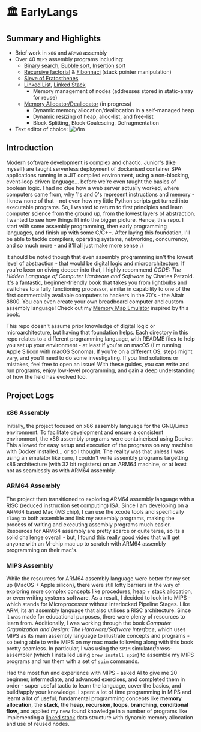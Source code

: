 # 🏛️ EarlyLangs

## Summary and Highlights

* Brief work in `x86` and `ARMv8` assembly
* Over 40 `MIPS` assembly programs including:
    * [Binary search](https://github.com/anishsharma21/EarlyLangs/blob/main/MIPS_asm/binary_search.s), [Bubble sort](https://github.com/anishsharma21/EarlyLangs/blob/main/MIPS_asm/bubble_sort.s), [Insertion sort](https://github.com/anishsharma21/EarlyLangs/blob/main/MIPS_asm/insertion_sort.s)
    * [Recursive factorial](https://github.com/anishsharma21/EarlyLangs/blob/main/MIPS_asm/recursive_factorial.s) & [Fibonnaci](https://github.com/anishsharma21/EarlyLangs/blob/main/MIPS_asm/recursive_fibonacci.s) (stack pointer manipulation)
    * [Sieve of Eratosthenes](https://github.com/anishsharma21/EarlyLangs/blob/main/MIPS_asm/sieve_of_eratosthenes.s)
    * [Linked List](https://github.com/anishsharma21/EarlyLangs/blob/main/MIPS_asm/linkedlist.s), [Linked Stack](https://github.com/anishsharma21/EarlyLangs/blob/main/MIPS_asm/linkedstack.s)
        * Memory management of nodes (addresses stored in static-array for reuse)
    * [Memory Allocator/Deallocator](https://github.com/anishsharma21/EarlyLangs/blob/main/MIPS_asm/malloc_free.s) (in progress)
        * Dynamic memory allocation/deallocation in a self-managed heap
        * Dynamic resizing of heap, alloc-list, and free-list
        * Block Splitting, Block Coalescing, Defragmentation
* Text editor of choice: ![Vim](https://img.shields.io/badge/-Vim-333333?style=flat&logo=vim)&nbsp;

## Introduction

Modern software development is complex and chaotic. Junior's (like myself) are taught serverless deployment of dockerised container SPA applications running in a JIT compiled environment, using a non-blocking, event-loop driven language... before we're even taught the basics of boolean logic. I had no clue how a web server actually worked, where computers came from, why 1's and 0's represent instructions and memory - I knew none of that - not even how my little Python scripts get turned into executable programs. So, I wanted to return to first principles and learn computer science from the ground up, from the lowest layers of abstraction. I wanted to see how things fit into the bigger picture. Hence, this repo. I start with some assembly programming, then early programming languages, and finish up with some C/C++. After laying this foundation, I'll be able to tackle compilers, operating systems, networking, concurrency, and so much more - and it'll all just make more sense :)

It should be noted though that even assembly programming isn't the lowest level of abstraction - that would be digital logic and microarchitecture. If you're keen on diving deeper into that, I highly recommend *CODE: The Hidden Language of Computer Hardware and Software* by Charles Petzold. It's a fantastic, beginner-friendly book that takes you from lightbulbs and switches to a fully functioning processor, similar in capability to one of the first commercially available computers to hackers in the 70's - the Altair 8800. You can even create your own breadboard computer and custom assembly language! Check out my [Memory Map Emulator](https://github.com/anishsharma21/Memory-Map-Emulator) inspired by this book.

This repo doesn't assume prior knowledge of digital logic or microarchitecture, but having that foundation helps. Each directory in this repo relates to a different programming language, with README files to help you set up your environment - at least if you're on macOS (I'm running Apple Silicon with macOS Sonoma). If you're on a different OS, steps might vary, and you'll need to do some investigating. If you find solutions or mistakes, feel free to open an issue! With these guides, you can write and run programs, enjoy low-level programming, and gain a deep understanding of how the field has evolved too.

## Project Logs

### x86 Assembly

Initially, the project focused on x86 assembly language for the GNU/Linux environment. To facilitate development and ensure a consistent environment, the x86 assembly programs were containerised using Docker. This allowed for easy setup and execution of the programs on any machine with Docker installed... or so I thought. The reality was that unless I was using an emulator like `qemu`, I couldn't write assembly programs targetting x86 architecture (with 32 bit registers) on an ARM64 machine, or at least not as seamlessly as with ARM64 assembly.

### ARM64 Assembly

The project then transitioned to exploring ARM64 assembly language with a RISC (reduced instruction set computing) ISA. Since I am developing on a ARM64 based Mac (M3 chip), I can use the xcode tools and specifically `clang` to both assemble and link my assembly programs, making the process of writing and executing assembly programs much easier. Resources for ARM64 assembly are pretty scarce or quite terse, so its a solid challenge overall - but, I found [this really good video](https://www.youtube.com/watch?v=rg6kU42LQcY) that will get anyone with an M-chip mac up to scratch with ARM64 assembly programming on their mac's.

### MIPS Assembly

While the resources for ARM64 assembly language were better for my set up (MacOS + Apple silicon), there were still lofty barriers in the way of exploring more complex concepts like procedures, heap + stack allocation, or even writing systems software. As a result, I decided to look into MIPS - which stands for Microprocessor without Interlocked Pipeline Stages. Like ARM, its an assembly language that also utilises a RISC architecture. Since it was made for educational purposes, there were plenty of resources to learn from. Additionally, I was working through the book *Computer Organization and Design: The Hardware/Software Interface*, which uses MIPS as its main assembly language to illustrate concepts and programs - so being able to write MIPS on my mac made following along with this book pretty seamless. In particular, I was using the `SPIM` simulator/cross-assembler (which I installed using `brew install spim`) to assemble my MIPS programs and run them with a set of `spim` commands.

Had the most fun and experience with MIPS - asked AI to give me 20 beginner, intermediate, and advanced exercises, and completed them in order - super useful tactic to learn the language, cover the basics, and build/apply your knowledge. I spent a lot of time programming in MIPS and learnt a lot of useful, fundamental programming concepts like **memory allocation**, the **stack**, the **heap**, **recursion**, **loops**, **branching**, **conditional flow**, and applied my new found knowledge in a number of programs like implementing a [linked stack](https://github.com/anishsharma21/EarlyLangs/blob/main/MIPS_asm/linkedstack.s) data structure with dynamic memory allocation and use of reused nodes.
